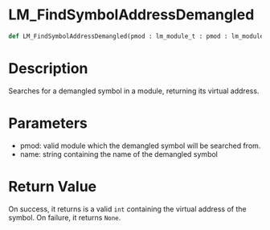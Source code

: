 # LM_FindSymbolAddressDemangled

```python
def LM_FindSymbolAddressDemangled(pmod : lm_module_t : pmod : lm_module_t, name : str : name : str) -> Optional[None]:
```

# Description

Searches for a demangled symbol in a module, returning its virtual address.

# Parameters

- pmod: valid module which the demangled symbol will be searched from.
- name: string containing the name of the demangled symbol

# Return Value

On success, it returns is a valid `int` containing the virtual address of the symbol. On failure, it returns `None`.

